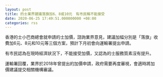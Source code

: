 ```yaml
---
layout: post
title: 的士業界建議落旗加6、8或10元　有市民稱不能接受
date: 2020-06-25 17:49:51.000000000 +08:00
categories: rss
---
```


香港的士小巴商總會就申請的士加價，諮詢業界意見，建議加幅分別是「落旗」收費加6元、8元和10元等三個方案，預計下月初會向運輸署提出申請。

有市民認為在現時經濟狀況下，不能接受加價，又認為的士服務質素沒有提升。

運輸署回覆，業界於2018年曾提出的加價申請，政府需要再度審視，會適時將加價建議提交相關機構審議。
